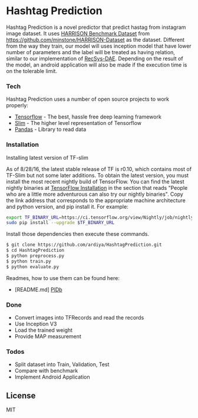 # Hashtag Prediction

Hashtag Prediction is a novel predictor that predict hastag from instagram image dataset. It uses [HARRISON Benchmark Dataset] from https://github.com/minstone/HARRISON-Dataset as the dataset. Different from the way they train, our model will uses inception model that have lower number of parameters and the label will be treated as having relation, similar to our implementation of [RecSys-DAE]. Depending on the result of the model, an android application will also be made if the execution time is on the tolerable limit.

### Tech

Hashtag Prediction uses a number of open source projects to work properly:

* [Tensorflow] - The best, hassle free deep learning framework
* [Slim] - The higher level representation of Tensorflow
* [Pandas] - Library to read data

### Installation

Installing latest version of TF-slim

As of 8/28/16, the latest stable release of TF is r0.10, which contains most of TF-Slim but not some later additions. To obtain the latest version, you must install the most recent nightly build of TensorFlow. You can find the latest nightly binaries at [TensorFlow Installation] in the section that reads "People who are a little more adventurous can also try our nightly binaries". Copy the link address that corresponds to the appropriate machine architecture and python version, and pip install it. For example:

```sh
export TF_BINARY_URL=https://ci.tensorflow.org/view/Nightly/job/nightly-matrix-cpu/TF_BUILD_CONTAINER_TYPE=CPU,TF_BUILD_IS_OPT=OPT,TF_BUILD_IS_PIP=PIP,TF_BUILD_PYTHON_VERSION=PYTHON2,label=cpu-slave/lastSuccessfulBuild/artifact/pip_test/whl/tensorflow-0.10.0rc0-cp27-none-linux_x86_64.whl
sudo pip install --upgrade $TF_BINARY_URL
```

Install those dependencies then execute these commands.

```sh
$ git clone https://github.com/ardiya/HashtagPrediction.git
$ cd HashtagPrediction
$ python preprocess.py
$ python train.py
$ python evaluate.py
```

Readmes, how to use them can be found here:

* [README.md] [PlDb]

### Done

 - Convert images into TFRecords and read the records
 - Use Inception V3
 - Load the trained weight
 - Provide MAP measurement

### Todos

 - Split dataset into Train, Validation, Test
 - Compare with benchmark
 - Implement Android Application

License
----

MIT


[//]: # (These are reference links used in the body of this note and get stripped out when the markdown processor does its job. There is no need to format nicely because it shouldn't be seen. Thanks SO - http://stackoverflow.com/questions/4823468/store-comments-in-markdown-syntax)
[HARRISON Benchmark Dataset]: <https://github.com/minstone/HARRISON-Dataset>
[RecSys-DAE]:<https://github.com/ardiya/RecSys-DAE-tensorflow>
[Tensorflow]:<https://tensorflow.org>
[TensorFlow Installation]:<https://github.com/tensorflow/tensorflow#installation>
[Slim]:<https://github.com/tensorflow/models/blob/master/inception/inception/slim/README.md>
[Pandas]:<pandas.pydata.org/>
[PlDb]: <https://github.com/ardiya/HashtagPrediction/README.md>
   